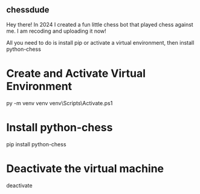 ## chessdude

Hey there! In 2024 I created a fun little chess bot that played chess against me. I am recoding and uploading it now! 



All you need to do is install pip or activate a virtual environment, then install python-chess

# Create and Activate Virtual Environment
py -m venv venv
venv\Scripts\Activate.ps1

# Install python-chess
pip install python-chess

# Deactivate the virtual machine
deactivate

